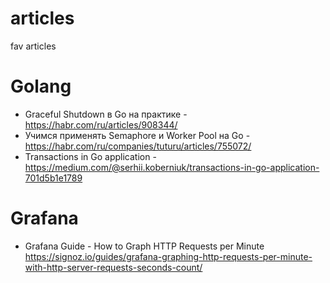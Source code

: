 # articles
fav articles

# Golang

- Graceful Shutdown в Go на практике - https://habr.com/ru/articles/908344/
- Учимся применять Semaphore и Worker Pool на Go - https://habr.com/ru/companies/tuturu/articles/755072/
- Transactions in Go application - https://medium.com/@serhii.koberniuk/transactions-in-go-application-701d5b1e1789

# Grafana
- Grafana Guide - How to Graph HTTP Requests per Minute https://signoz.io/guides/grafana-graphing-http-requests-per-minute-with-http-server-requests-seconds-count/
